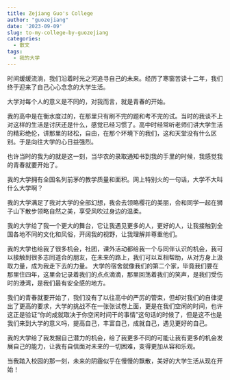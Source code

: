 ```yaml
---
title: Zejiang Guo's College
author: "guozejiang"
date: '2023-09-09'
slug: to-my-college-by-guozejiang
categories:
  - 散文
tags:
  - 我的大学
---
```



时间缓缓流淌，我们沿着时光之河追寻自己的未来。经历了寒窗苦读十二年，我们终于迎来了自己心心念念的大学生活。

大学对每个人的意义是不同的，对我而言，就是青春的开始。

我的高中是在衡水度过的，在那里只有刷不完的题和考不完的试。当时的我谈不上对这样的生活是讨厌还是什么，感觉已经习惯了。高中时经常听老师们讲大学生活的精彩绝伦，讲那里的轻松，自由，在那个环境下的我们，这和天堂没有什么区别。于是向往大学的心日益强烈。

也许当时的我为的就是这一刻，当华农的录取通知书到我的手里的时候，我感觉我的青春就要开始了。

我的大学拥有全国名列前茅的教学质量和面积。网上特别火的一句话，大学不大叫什么大学啊？

我的大学满足了我对大学的全部幻想，我会去领略樱花的美丽，会和同学一起在狮子山下散步领略自然之美，享受风吹过身边的温柔。

我的大学给了我一个更大的舞台，它让我遇见更多的人，更好的人，让我接触到全国各地不同的文化和风俗，开阔我的视野，让我理解并尊重他们。

我的大学也给我了很多机会，社团，课外活动都给我一个与同伴认识的机会，我可以接触到很多志同道合的朋友，在未来的路上，我们可以互相帮助，从对方身上汲取力量，成为我走下去的力量。
大学的宿舍就像我们的第二个家，毕竟我们要在那里住四年，这里会记录着我们的点点滴滴，那里回荡着我们的笑声，是我们受伤时的港湾，是我们最有安全感的地方。

我们的青春就要开始了，我们没有了以往高中的严厉的管束，但却对我们的自律提出了更高的要求，大学的挑战不在一张张试卷上面，更是在我们空闲的时间，也许这正是验证“你的成就取决于你空闲时间干的事情”这句话的时候了，但是这不也是我们来到大学的意义吗，提高自己，丰富自己，成就自己，遇见更好的自己。

我的大学给了我发掘自己潜力的机会，给了我更多不同的可能让我有更多的机会发展自己的能力，让我有自信面对未来的一切困难，变得更加从容和乐观。

当我踏入校园的那一刻，未来的阴霾似乎在慢慢的飘散，美好的大学生活从现在开始！